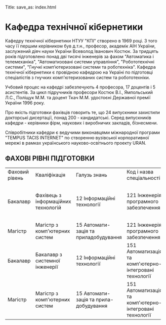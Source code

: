 Title:
save_as: index.html

# Кафедра технічної кібернетики

Кафедру технічної кібернетики НТУУ "КПІ" створено в 1969 році. З того часу її першим керівником був д.т.н., професор, академік АІН України, заслужений діяч науки України Всеволод Іванович Костюк. За тридцять років підготовлено понад дві тисячі інженерів за фахом "Автоматика і телемеханіка", "Автоматизовані системи управління", "Робототехнічні системи", "Гнучкі комп‘ютеризовані системи та роботехніка". Кафедра технічної кібернетики є провідною кафедрою на Україні по підготовці спеціалістів з гнучких комп'ютеризованих систем та робототехніки.

Учбовий процес на кафедрі забезпечують 4 професора, 17 доцентів і 5 асистентів. За цикл підручників професори Костюк В.І., Ямпольський Л.С., Поліщук М.М. та доцент Ткач М.М. удостоєні Державної премії України 1996 року.

Про якість підготовки фахівців говорить те, що 24 випускники захистили докторські дисертації, понад 200 - кандидатські. Серед випускників кафедри - керівники фірм, наукових і виробничих закладів, бізнесмени.

Співробітники кафедри є ведучими виконавцями міжнародної програми "TEMPUS TACIS INTERNET" по створенню вузівської корпоративної мережі в рамках українського науково-освітнього проекту URAN.

## ФАХОВІ РІВНІ ПІДГОТОВКИ
|              |              |              |   |   |   |   |
|--------------|--------------|--------------|---|---|---|---|
|Фаховий рівень | Кваліфікація | Галузь знань | Код і назва спеціальності | Назва спеціалізації | Строки навчання | Форма навчання |
| Бакалавр | Фахівець з інформаційних технологій | 12 Інформаційні технології | 121 Інженерія програмного забезпечення | Програмне забезпечення інтелектуальних та робототехнічних систем | 4 роки | очна, заочна |
|Магістр|Магістр з комп'ютерних систем | 15 Автомати-зація та приладобудування | 121 Інженерія програмного забезпечення | Комп’ютеризовані та робототехнічні системи | 6 років | очна|
| Бакалавр | Бакалавр з системної інженерії | 12 Інформаційні технології | 151 Автоматизація та комп'ютерно-інтегровані технології |Програмне забезпечення інтелектуальних та робототехнічних систем | 4 роки | очна,заочна |
| Магістр| Магістр з комп'ютерних систем | 15 Автомати-зація та прила-добудування | 151 Автоматизація та комп'ютерно-інтегровані технології | Комп’ютеризовані та робототехнічні системи | 6 років | очна|

